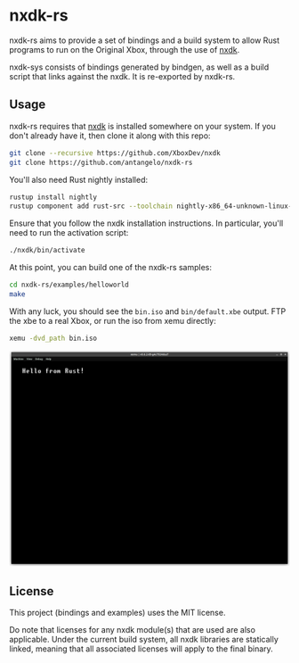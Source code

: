 # nxdk-rs

nxdk-rs aims to provide a set of bindings and a build system to allow Rust programs to run on the Original Xbox, through the use of [nxdk](https://github.com/XboxDev/nxdk).

nxdk-sys consists of bindings generated by bindgen, as well as a build script that links against the nxdk. It is re-exported by nxdk-rs.

## Usage

nxdk-rs requires that [nxdk](https://github.com/XboxDev/nxdk) is installed somewhere on your system. If you don't already have it, then clone it along with this repo:

```sh
git clone --recursive https://github.com/XboxDev/nxdk
git clone https://github.com/antangelo/nxdk-rs
```

You'll also need Rust nightly installed:

```sh
rustup install nightly
rustup component add rust-src --toolchain nightly-x86_64-unknown-linux-gnu
```

Ensure that you follow the nxdk installation instructions. In particular, you'll need to run the activation script:

```sh
./nxdk/bin/activate
```

At this point, you can build one of the nxdk-rs samples:

```sh
cd nxdk-rs/examples/helloworld
make
```

With any luck, you should see the `bin.iso` and `bin/default.xbe` output. FTP the xbe to a real Xbox, or run the iso from xemu directly:

```sh
xemu -dvd_path bin.iso
```

![Hello World!](examples/helloworld/screenshot.png)

## License

This project (bindings and examples) uses the MIT license.

Do note that licenses for any nxdk module(s) that are used are also applicable. Under the current build system, all
nxdk libraries are statically linked, meaning that all associated licenses will apply to the final binary.
